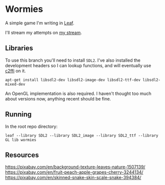 # Wormies

A simple game I'm writing in [Leaf](http://leaflang.org).

I'll stream my attempts on [my stream](https://www.twitch.tv/mortoray).


## Libraries

To use this branch you'll need to install `SDL2`.  I've also installed the development headers so I can lookup functions, and will eventually use [c2ffi](https://github.com/rpav/c2ffi) on it.

	apt-get install libsdl2-dev libsdl2-image-dev libsdl2-ttf-dev libsdl2-mixed-dev

An OpenGL implementation is also required. I haven't thought too much about versions now, anything recent should be fine.


## Running

In the root repo directory:

	leaf --library SDL2 --library SDL2_image --library SDL2_ttf --library GL lib wormies
	
	


	
## Resources

https://pixabay.com/en/background-texture-leaves-nature-1507139/
https://pixabay.com/en/fruit-peach-apple-grapes-cherry-3244134/
https://pixabay.com/en/skinned-snake-skin-scale-snake-394384/

